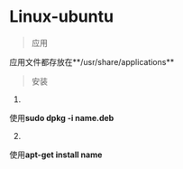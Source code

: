# Linux-ubuntu

> 应用

应用文件都存放在**/usr/share/applications**

> 安装

1.

使用**sudo dpkg -i name.deb**

2.

使用**apt-get install name**
